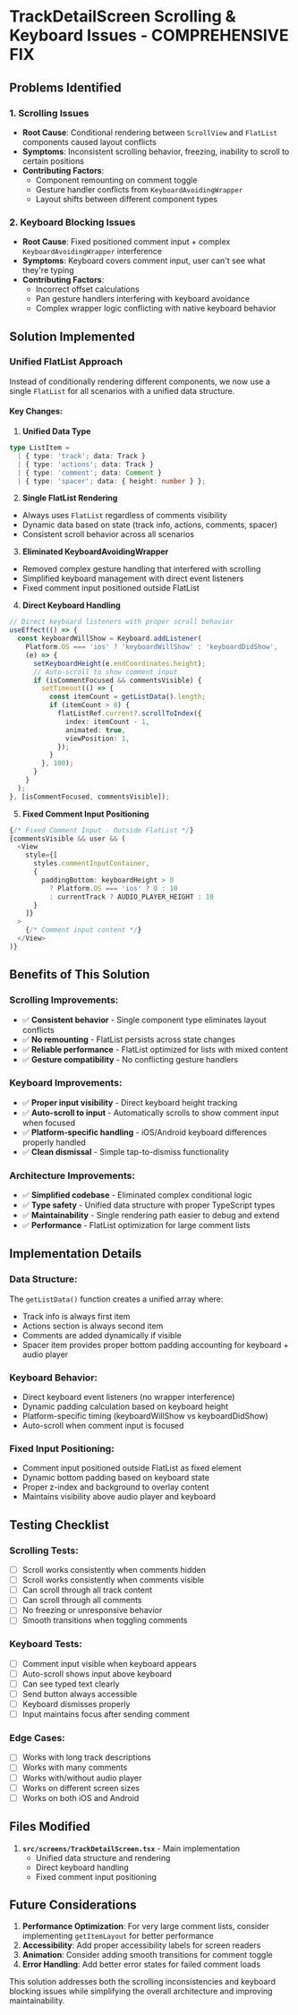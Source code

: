 # TrackDetailScreen Scrolling & Keyboard Issues - COMPREHENSIVE FIX

## Problems Identified

### 1. **Scrolling Issues**
- **Root Cause**: Conditional rendering between `ScrollView` and `FlatList` components caused layout conflicts
- **Symptoms**: Inconsistent scrolling behavior, freezing, inability to scroll to certain positions
- **Contributing Factors**: 
  - Component remounting on comment toggle
  - Gesture handler conflicts from `KeyboardAvoidingWrapper`
  - Layout shifts between different component types

### 2. **Keyboard Blocking Issues**
- **Root Cause**: Fixed positioned comment input + complex `KeyboardAvoidingWrapper` interference
- **Symptoms**: Keyboard covers comment input, user can't see what they're typing
- **Contributing Factors**:
  - Incorrect offset calculations
  - Pan gesture handlers interfering with keyboard avoidance
  - Complex wrapper logic conflicting with native keyboard behavior

## Solution Implemented

### **Unified FlatList Approach**
Instead of conditionally rendering different components, we now use a single `FlatList` for all scenarios with a unified data structure.

#### **Key Changes:**

1. **Unified Data Type**
```typescript
type ListItem = 
  | { type: 'track'; data: Track }
  | { type: 'actions'; data: Track }
  | { type: 'comment'; data: Comment }
  | { type: 'spacer'; data: { height: number } };
```

2. **Single FlatList Rendering**
- Always uses `FlatList` regardless of comments visibility
- Dynamic data based on state (track info, actions, comments, spacer)
- Consistent scroll behavior across all scenarios

3. **Eliminated KeyboardAvoidingWrapper**
- Removed complex gesture handling that interfered with scrolling
- Simplified keyboard management with direct event listeners
- Fixed comment input positioned outside FlatList

4. **Direct Keyboard Handling**
```typescript
// Direct keyboard listeners with proper scroll behavior
useEffect(() => {
  const keyboardWillShow = Keyboard.addListener(
    Platform.OS === 'ios' ? 'keyboardWillShow' : 'keyboardDidShow',
    (e) => {
      setKeyboardHeight(e.endCoordinates.height);
      // Auto-scroll to show comment input
      if (isCommentFocused && commentsVisible) {
        setTimeout(() => {
          const itemCount = getListData().length;
          if (itemCount > 0) {
            flatListRef.current?.scrollToIndex({
              index: itemCount - 1,
              animated: true,
              viewPosition: 1,
            });
          }
        }, 100);
      }
    }
  );
}, [isCommentFocused, commentsVisible]);
```

5. **Fixed Comment Input Positioning**
```typescript
{/* Fixed Comment Input - Outside FlatList */}
{commentsVisible && user && (
  <View 
    style={[
      styles.commentInputContainer,
      {
        paddingBottom: keyboardHeight > 0 
          ? Platform.OS === 'ios' ? 0 : 10
          : currentTrack ? AUDIO_PLAYER_HEIGHT : 10
      }
    ]}
  >
    {/* Comment input content */}
  </View>
)}
```

## Benefits of This Solution

### **Scrolling Improvements:**
- ✅ **Consistent behavior** - Single component type eliminates layout conflicts
- ✅ **No remounting** - FlatList persists across state changes
- ✅ **Reliable performance** - FlatList optimized for lists with mixed content
- ✅ **Gesture compatibility** - No conflicting gesture handlers

### **Keyboard Improvements:**
- ✅ **Proper input visibility** - Direct keyboard height tracking
- ✅ **Auto-scroll to input** - Automatically scrolls to show comment input when focused
- ✅ **Platform-specific handling** - iOS/Android keyboard differences properly handled
- ✅ **Clean dismissal** - Simple tap-to-dismiss functionality

### **Architecture Improvements:**
- ✅ **Simplified codebase** - Eliminated complex conditional logic
- ✅ **Type safety** - Unified data structure with proper TypeScript types
- ✅ **Maintainability** - Single rendering path easier to debug and extend
- ✅ **Performance** - FlatList optimization for large comment lists

## Implementation Details

### **Data Structure:**
The `getListData()` function creates a unified array where:
- Track info is always first item
- Actions section is always second item  
- Comments are added dynamically if visible
- Spacer item provides proper bottom padding accounting for keyboard + audio player

### **Keyboard Behavior:**
- Direct keyboard event listeners (no wrapper interference)
- Dynamic padding calculation based on keyboard height
- Platform-specific timing (keyboardWillShow vs keyboardDidShow)
- Auto-scroll when comment input is focused

### **Fixed Input Positioning:**
- Comment input positioned outside FlatList as fixed element
- Dynamic bottom padding based on keyboard state
- Proper z-index and background to overlay content
- Maintains visibility above audio player and keyboard

## Testing Checklist

### **Scrolling Tests:**
- [ ] Scroll works consistently when comments hidden
- [ ] Scroll works consistently when comments visible  
- [ ] Can scroll through all track content
- [ ] Can scroll through all comments
- [ ] No freezing or unresponsive behavior
- [ ] Smooth transitions when toggling comments

### **Keyboard Tests:**
- [ ] Comment input visible when keyboard appears
- [ ] Auto-scroll shows input above keyboard
- [ ] Can see typed text clearly
- [ ] Send button always accessible
- [ ] Keyboard dismisses properly
- [ ] Input maintains focus after sending comment

### **Edge Cases:**
- [ ] Works with long track descriptions
- [ ] Works with many comments
- [ ] Works with/without audio player
- [ ] Works on different screen sizes
- [ ] Works on both iOS and Android

## Files Modified

1. **`src/screens/TrackDetailScreen.tsx`** - Main implementation
   - Unified data structure and rendering
   - Direct keyboard handling
   - Fixed comment input positioning

## Future Considerations

1. **Performance Optimization**: For very large comment lists, consider implementing `getItemLayout` for better performance
2. **Accessibility**: Add proper accessibility labels for screen readers
3. **Animation**: Consider adding smooth transitions for comment toggle
4. **Error Handling**: Add better error states for failed comment loads

This solution addresses both the scrolling inconsistencies and keyboard blocking issues while simplifying the overall architecture and improving maintainability. 
